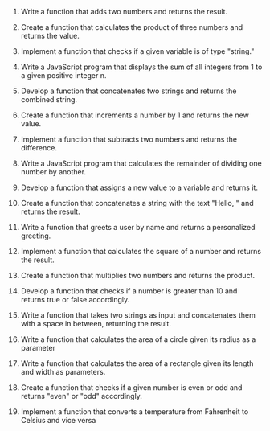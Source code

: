 1. Write a function that adds two numbers and returns the result.

2. Create a function that calculates the product of three numbers and returns the value.

3. Implement a function that checks if a given variable is of type "string."

4. Write a JavaScript program that displays the sum of all integers from 1 to a given positive integer n.

5. Develop a function that concatenates two strings and returns the combined string.

6. Create a function that increments a number by 1 and returns the new value.

7. Implement a function that subtracts two numbers and returns the difference.

8. Write a JavaScript program that calculates the remainder of dividing one number by another.

9. Develop a function that assigns a new value to a variable and returns it.

10. Create a function that concatenates a string with the text "Hello, " and returns the result.

11. Write a function that greets a user by name and returns a personalized greeting.

12. Implement a function that calculates the square of a number and returns the result.

13. Create a function that multiplies two numbers and returns the product.

14. Develop a function that checks if a number is greater than 10 and returns true or false accordingly.

15. Write a function that takes two strings as input and concatenates them with a space in between, returning the result.

16. Write a function that calculates the area of a circle given its radius as a parameter

17. Write a function that calculates the area of a rectangle given its length and width as parameters.

18. Create a function that checks if a given number is even or odd and returns "even" or "odd" accordingly.

19. Implement a function that converts a temperature from Fahrenheit to Celsius and vice versa
